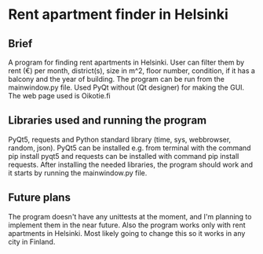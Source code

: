 # Rent apartment finder in Helsinki

## Brief

A program for finding rent apartments in Helsinki. User can filter them by rent (€) per month, district(s), size in m^2, floor number, condition, if it has a balcony and the year of building.
The program can be run from the mainwindow.py file. Used PyQt without (Qt designer) for making the GUI. The web page used is Oikotie.fi

## Libraries used and running the program

PyQt5, requests and Python standard library (time, sys, webbrowser, random, json). PyQt5 can be installed e.g. from terminal with the command pip install pyqt5 and requests can be installed with command pip install requests.
After installing the needed libraries, the program should work and it starts by running the mainwindow.py file.

## Future plans

The program doesn't have any unittests at the moment, and I'm planning to implement them in the near future. Also the program works only with rent apartments in Helsinki. Most likely going to change this so it works in any city in Finland.
